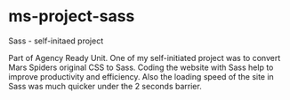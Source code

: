# ms-project-sass

Sass - self-initaed project 

Part of Agency Ready Unit. One of my self-initiated project was to convert Mars Spiders original CSS to Sass. 
Coding the website with Sass help to improve productivity and efficiency. 
Also the loading speed of the site in Sass was much quicker under the 2 seconds barrier.

